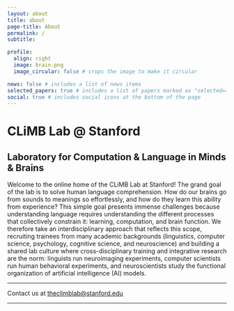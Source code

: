 ```yaml
---
layout: about
title: about
page-title: About
permalink: /
subtitle: 

profile:
  align: right
  image: brain.png
  image_circular: false # crops the image to make it circular

news: false # includes a list of news items
selected_papers: true # includes a list of papers marked as "selected={true}"
social: true # includes social icons at the bottom of the page
---
```


# CLiMB Lab @ Stanford
## Laboratory for Computation & Language in Minds & Brains

Welcome to the online home of the CLiMB Lab at Stanford! 
The grand goal of the lab is to solve human language comprehension. How do our brains go from sounds to
meanings so effortlessly, and how do they learn this ability from experience? This simple goal presents
immense challenges because understanding language requires understanding the different processes that collectively
constrain it: learning, computation, and brain function. We therefore take an interdisciplinary approach that 
reflects this scope, recruiting trainees from many academic backgrounds (linguistics, computer science, 
psychology, cognitive science, and neuroscience) and building a shared lab culture where cross-disciplinary 
training and integrative research are the norm: linguists run neuroimaging experiments, computer scientists 
run human behavioral experiments, and neuroscientists study the functional organization of artificial intelligence 
(AI) models.


---

Contact us at <i class="fa fa-envelope"></i> 
<a href= "mailto:theclimblab@stanford.edu">theclimblab@stanford.edu</a>

--- 
